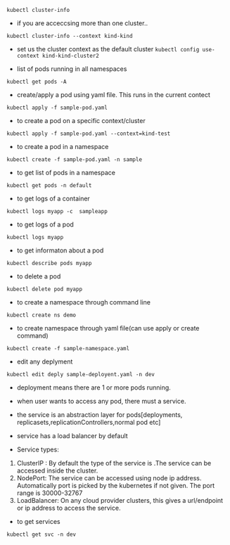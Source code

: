 ```kubectl cluster-info```

- if you are acceccsing more than one cluster..

```kubectl cluster-info --context kind-kind```

- set us the cluster context as the default cluster
```kubectl config use-context kind-kind-cluster2```

- list of pods running in all namespaces

```kubectl get pods -A```

- create/apply a pod using yaml file. This runs in the current contect

```kubectl apply -f sample-pod.yaml```

- to create a pod on a specific context/cluster

```kubectl apply -f sample-pod.yaml --context=kind-test```

- to create a pod in a namespace

```kubectl create -f sample-pod.yaml -n sample```

- to get list of pods in a namespace

```kubectl get pods -n default```

- to get logs of a container

```kubectl logs myapp -c  sampleapp```

- to get logs of a pod

```kubectl logs myapp```

- to get informaton about a pod

```kubectl describe pods myapp```

- to delete a pod 

```kubectl delete pod myapp```

- to create a namespace through command line 

```kubectl create ns demo```

- to create namespace through yaml file(can use apply or create command)

```kubectl create -f sample-namespace.yaml```

- edit any deplyment

```kubectl edit deply sample-deployent.yaml -n dev```

- deployment means there are 1 or more pods running.
- when user wants to access any pod, there must a service.
- the service is an abstraction layer for pods[deployments, replicasets,replicationControllers,normal pod etc]
- service has a load balancer by default

- Service types:
1. ClusterIP : By default the type of the service is .The service can be accessed inside the cluster.
2. NodePort: The service can be accessed using node ip address. Automatically port is picked by the kubernetes if not given. The port range is 30000-32767
3. LoadBalancer: On any cloud provider clusters, this gives a url/endpoint or ip address to access the service.


- to get services 

```kubectl get svc -n dev```



